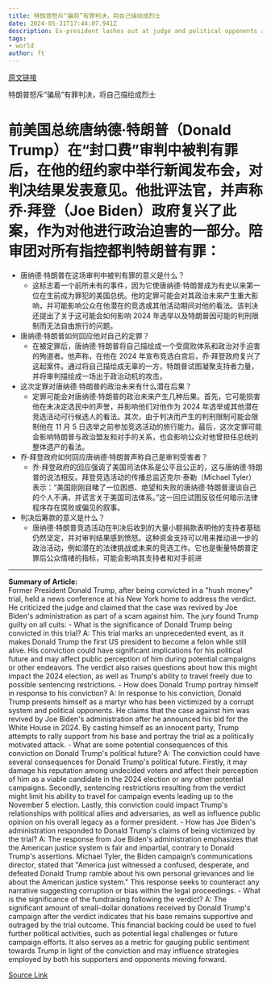 ```yaml
---
title: 特朗普怒斥“骗局”有罪判决，将自己描绘成烈士
date: 2024-05-31T17:44:07.941Z
description: Ex-president lashes out at judge and political opponents a day after conviction in ‘hush money’ trial
tags: 
- world
author: ft
---
```


[原文链接](https://ft.com/content/0685204b-7325-4ea5-b1f9-d949fcaaa023)

特朗普怒斥“骗局”有罪判决，将自己描绘成烈士

# 前美国总统唐纳德·特朗普（Donald Trump）在“封口费”审判中被判有罪后，在他的纽约家中举行新闻发布会，对判决结果发表意见。他批评法官，并声称乔·拜登（Joe Biden）政府复兴了此案，作为对他进行政治迫害的一部分。陪审团对所有指控都判特朗普有罪：

- 唐纳德·特朗普在这场审判中被判有罪的意义是什么？
    - 这标志着一个前所未有的事件，因为它使唐纳德·特朗普成为有史以来第一位在生前成为罪犯的美国总统。他的定罪可能会对其政治未来产生重大影响，并可能影响公众在他潜在的竞选或其他活动期间对他的看法。该判决还提出了关于这可能会如何影响 2024 年选举以及特朗普因可能的判刑限制而无法自由旅行的问题。
- 唐纳德·特朗普如何回应他对自己的定罪？
    - 在被定罪后，唐纳德·特朗普将自己描绘成一个受腐败体系和政治对手迫害的殉道者。他声称，在他在 2024 年宣布竞选白宫后，乔·拜登政府复兴了这起案件。通过将自己描绘成无辜的一方，特朗普试图凝聚支持者力量，并将审判描绘成一场出于政治动机的攻击。
- 这次定罪对唐纳德·特朗普的政治未来有什么潜在后果？
    - 定罪可能会对唐纳德·特朗普的政治未来产生几种后果。首先，它可能损害他在未决定选民中的声誉，并影响他们对他作为 2024 年选举或其他潜在竞选活动可行候选人的看法。其次，由于判决而产生的判刑限制可能会限制他在 11 月 5 日选举之前参加竞选活动的旅行能力。最后，这次定罪可能会影响特朗普与政治盟友和对手的关系，也会影响公众对他曾担任总统的整体遗产的看法。
- 乔·拜登政府如何回应唐纳德·特朗普声称自己是审判受害者？
    - 乔·拜登政府的回应强调了美国司法体系是公平且公正的，这与唐纳德·特朗普的说法相反。拜登竞选活动的传播总监迈克尔·泰勒（Michael Tyler）表示：“美国刚刚目睹了一位困惑、绝望和失败的唐纳德·特朗普漫谈自己的个人不满，并谎言关于美国司法体系。”这一回应试图反驳任何暗示法律程序存在腐败或偏见的叙事。
- 判决后筹款的意义是什么？
    - 唐纳德·特朗普竞选活动在判决后收到的大量小额捐款表明他的支持者基础仍然坚定，并对审判结果感到愤怒。这种资金支持可以用来推动进一步的政治活动，例如潜在的法律挑战或未来的竞选工作。它也是衡量特朗普定罪后公众情绪的指标，可能会影响其支持者和对手前进

---

**Summary of Article:**  
Former President Donald Trump, after being convicted in a "hush money" trial, held a news conference at his New York home to address the verdict. He criticized the judge and claimed that the case was revived by Joe Biden's administration as part of a scam against him. The jury found Trump guilty on all cuits:
    - What is the significance of Donald Trump being convicted in this trial?
        A: This trial marks an unprecedented event, as it makes Donald Trump the first US president to become a felon while still alive. His conviction could have significant implications for his political future and may affect public perception of him during potential campaigns or other endeavors. The verdict also raises questions about how this might impact the 2024 election, as well as Trump's ability to travel freely due to possible sentencing restrictions.
    - How does Donald Trump portray himself in response to his conviction?
        A: In response to his conviction, Donald Trump presents himself as a martyr who has been victimized by a corrupt system and political opponents. He claims that the case against him was revived by Joe Biden's administration after he announced his bid for the White House in 2024. By casting himself as an innocent party, Trump attempts to rally support from his base and portray the trial as a politically motivated attack.
    - What are some potential consequences of this conviction on Donald Trump's political future?
        A: The conviction could have several consequences for Donald Trump's political future. Firstly, it may damage his reputation among undecided voters and affect their perception of him as a viable candidate in the 2024 election or any other potential campaigns. Secondly, sentencing restrictions resulting from the verdict might limit his ability to travel for campaign events leading up to the November 5 election. Lastly, this conviction could impact Trump's relationships with political allies and adversaries, as well as influence public opinion on his overall legacy as a former president.
    - How has Joe Biden's administration responded to Donald Trump's claims of being victimized by the trial?
        A: The response from Joe Biden's administration emphasizes that the American justice system is fair and impartial, contrary to Donald Trump's assertions. Michael Tyler, the Biden campaign’s communications director, stated that "America just witnessed a confused, desperate, and defeated Donald Trump ramble about his own personal grievances and lie about the American justice system." This response seeks to counteract any narrative suggesting corruption or bias within the legal proceedings.
    - What is the significance of the fundraising following the verdict?
        A: The significant amount of small-dollar donations received by Donald Trump's campaign after the verdict indicates that his base remains supportive and outraged by the trial outcome. This financial backing could be used to fuel further political activities, such as potential legal challenges or future campaign efforts. It also serves as a metric for gauging public sentiment towards Trump in light of the conviction and may influence strategies employed by both his supporters and opponents moving forward.

[Source Link](https://ft.com/content/0685204b-7325-4ea5-b1f9-d949fcaaa023)

